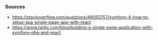 ### Sources 

- https://stackoverflow.com/questions/49050757/symfony-4-how-to-setup-spa-single-page-app-with-react
- https://www.twilio.com/blog/building-a-single-page-application-with-symfony-php-and-react
